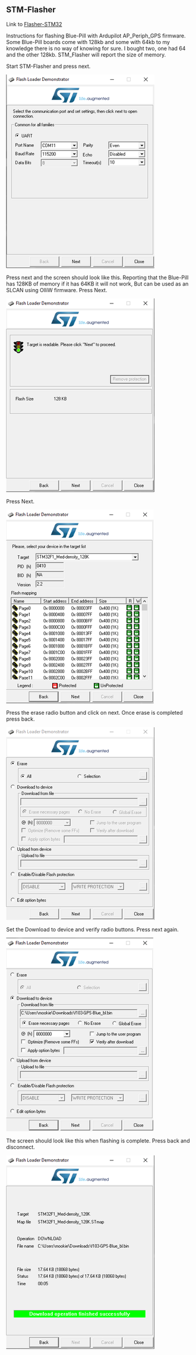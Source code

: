 

 ## STM-Flasher

 Link to [Flasher-STM32](https://www.st.com/en/development-tools/flasher-stm32.html)

 Instructions for flashing Blue-Pill with Ardupilot AP_Periph_GPS firmware.
 Some Blue-Pill boards come with 128kb  and some with 64kb to my knowledge there is no way of knowing for sure. I bought two, one had 64 and the other 128kb.
 STM_Flasher will report the size of memory.

 Start STM-Flasher and press next.

![QNU](/Blue-Pill_STM32F103/STM_Flasher/Flash_Loader_S.png)

Press next and the screen should look like this. Reporting that the Blue-Pill has 128KB of memory if it has 64KB it will not work, But can be used as an SLCAN using OlliW firmware. Press Next.

![QNU](/Blue-Pill_STM32F103/STM_Flasher/Flash_Loader.png)

Press Next.

![QNU](/Blue-Pill_STM32F103/STM_Flasher/Flash_Loader_1.png)

Press the erase radio button and click on next. Once erase is completed press back.

![QNU](/Blue-Pill_STM32F103/STM_Flasher/Flash_Loader_2.png)

 Set the Download to device and verify radio buttons. Press next again.

![QNU](/Blue-Pill_STM32F103/STM_Flasher/Flash_Loader_3.png)

The screen should look like this when flashing is complete. Press back and disconnect. 

![QNU](/Blue-Pill_STM32F103/STM_Flasher/Flash_Loader_4.png)
